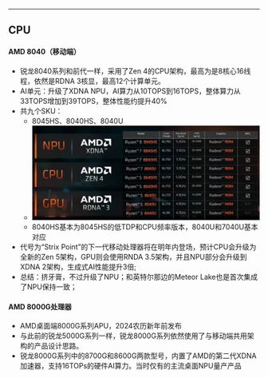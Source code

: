---
## CPU

#### AMD 8040（移动端）
- 锐龙8040系列和前代一样，采用了Zen 4的CPU架构，最高为是8核心16线程，依然是RDNA 3核显，最高12个计算单元。
- AI单元：升级了XDNA NPU，AI算力从10TOPS到16TOPS，整体算力从33TOPS增加到39TOPS，整体性能约提升40%
- 共九个SKU：
  - 8045HS、8040HS、8040U
  - ![alt text](./pic/image.png)
  - 8040HS基本为8045HS的低TDP和CPU频率版本，8040U和7040U基本对应
- 代号为“Strix Point”的下一代移动处理器将在明年内登场，预计CPU会升级为全新的Zen 5架构，GPU则会使用RNDA 3.5架构，并且NPU部分会升级到XDNA 2架构，生成式AI性能提升3倍;
- 总结：挤牙膏，不过升级了NPU；和英特尔那边的Meteor Lake也是首次集成了NPU保持一致；

#### AMD 8000G处理器
- AMD桌面端8000G系列APU，2024农历新年前发布
- 与此前的锐龙5000G系列一样，锐龙8000G系列依然使用了与移动端共用架构的产品设计思路。
- 锐龙8000G系列中的8700G和8600G两款型号，内置了AMD的第二代XDNA加速器，支持16TOPs的硬件AI算力。当时仅有的主流桌面NPU量产产品